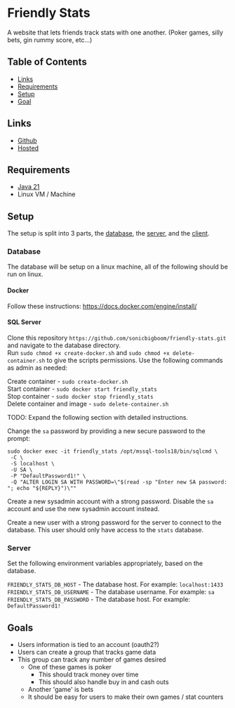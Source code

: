 #  Friendly Stats

A website that lets friends track stats with one another. (Poker games, silly bets, gin rummy score, etc...)

## Table of Contents

- [Links](#links)
- [Requirements](#requirements)
- [Setup](#setup)
- [Goal](#goals)

## Links

- [Github](https://github.com/sonicbigboom/friendly-stats)
- [Hosted](https://www.potrt.com/friendly-stats)

## Requirements

- [Java 21](https://github.com/adoptium/temurin21-binaries/releases/download/jdk-21.0.4+7/OpenJDK21U-jdk_x64_windows_hotspot_21.0.4_7.msi)
- Linux VM / Machine

## Setup

The setup is split into 3 parts, the [database](#database), the [server](#server), and the [client](#client).

### Database

The database will be setup on a linux machine, all of the following should be run on linux.

#### Docker

Follow these instructions: https://docs.docker.com/engine/install/

#### SQL Server

Clone this repository `https://github.com/sonicbigboom/friendly-stats.git` and navigate to the database directory.  
Run `sudo chmod +x create-docker.sh` and `sudo chmod +x delete-container.sh` to give the scripts permissions.
Use the following commands as admin as needed:

Create container - `sudo create-docker.sh`  
Start container - `sudo docker start friendly_stats`  
Stop container - `sudo docker stop friendly_stats`  
Delete container and image - `sudo delete-container.sh`

TODO: Expand the following section with detailed instructions.

Change the `sa` password by providing a new secure password to the prompt:

```
sudo docker exec -it friendly_stats /opt/mssql-tools18/bin/sqlcmd \
 -C \
 -S localhost \
 -U SA \
 -P "DefaultPassword1!" \
 -Q "ALTER LOGIN SA WITH PASSWORD=\"$(read -sp "Enter new SA password: "; echo "${REPLY}")\""
```

Create a new sysadmin account with a strong password. Disable the `sa` account and use the new sysadmin account instead.

Create a new user with a strong password for the server to connect to the database. This user should only have access to the `stats` database.

### Server

Set the following environment variables appropriately, based on the database.

`FRIENDLY_STATS_DB_HOST` - The database host. For example: `localhost:1433`\
`FRIENDLY_STATS_DB_USERNAME` - The database username. For example: `sa`\
`FRIENDLY_STATS_DB_PASSWORD` - The database host. For example: `DefaultPassword1!`

## Goals

- Users information is tied to an account (oauth2?)
- Users can create a group that tracks game data
- This group can track any number of games desired
	- One of these games is poker
		- This should track money over time
		- This should also handle buy in and cash outs
	- Another 'game' is bets
	- It should be easy for users to make their own games / stat counters